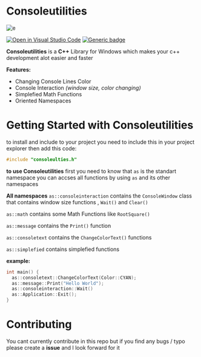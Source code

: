 # Consoleutilities
![e](https://cdn.discordapp.com/attachments/773986304433979437/861187630459912242/unknown.png)

[![Open in Visual Studio Code](https://open.vscode.dev/badges/open-in-vscode.svg)](https://open.vscode.dev/organization/repository)
[![Generic badge](https://img.shields.io/badge/Version-1.3_BETA-309fff.svg)](https://shields.io/)

**Consoleutilities** is a **C++** Library for Windows which makes your c++ development alot easier and faster 

**Features:**
- Changing Console Lines Color
- Console Interaction *(window size, color changing)*
- Simplefied Math Functions
- Oriented Namespaces

# Getting Started with Consoleutilities
to install and include to your project you need to include this in your project explorer then add this code: 
```cpp
#include "consoleulties.h"
```

**to use Consoleutilities**
first you need to know that `as` is the standart namespace you can accses all functions by using `as` and its other namespaces

**All namespaces**
`as::consoleinteraction` contains the `ConsoleWindow` class that contains window size functions , `Wait()` and `Clear()`

`as::math` contains some Math Functions like `RootSquare()`

`as::message`  contains the `Print()` function

`as::consoletext` contains the `ChangeColorText()` functions

`as::simplefied` contains simplefied functions

**example:**
```cpp
int main() {
  as::consoletext::ChangeColorText(Color::CYAN);
  as::message::Print("Hello World");
  as::consoleinteraction::Wait()
  as::Application::Exit();
}
```

# Contributing 
You cant currently contribute in this repo but if you find any bugs / typo please create a **issue** and I look forward for it
